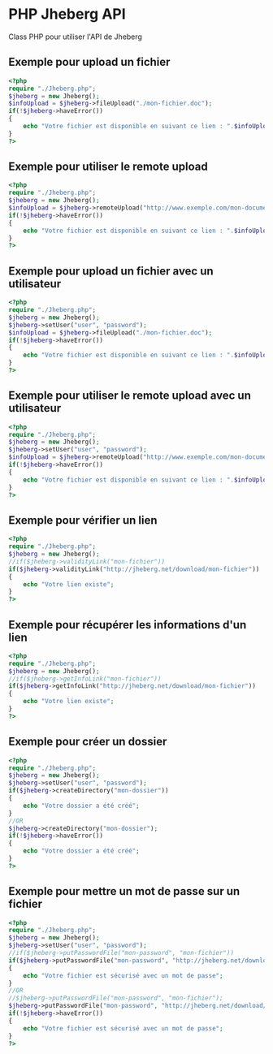 PHP Jheberg API
=================

Class PHP pour utiliser l'API de Jheberg


## Exemple pour upload un fichier

```php
<?php
require "./Jheberg.php";
$jheberg = new Jheberg();
$infoUpload = $jheberg->fileUpload("./mon-fichier.doc");
if(!$jheberg->haveError())
{
	echo "Votre fichier est disponible en suivant ce lien : ".$infoUpload->url;
}
?>
```

## Exemple pour utiliser le remote upload

```php
<?php
require "./Jheberg.php";
$jheberg = new Jheberg();
$infoUpload = $jheberg->remoteUpload("http://www.exemple.com/mon-document.zip", "Mon Document");
if(!$jheberg->haveError())
{
	echo "Votre fichier est disponible en suivant ce lien : ".$infoUpload->url;
}
?>
```

## Exemple pour upload un fichier avec un utilisateur

```php
<?php
require "./Jheberg.php";
$jheberg = new Jheberg();
$jheberg->setUser("user", "password");
$infoUpload = $jheberg->fileUpload("./mon-fichier.doc");
if(!$jheberg->haveError())
{
	echo "Votre fichier est disponible en suivant ce lien : ".$infoUpload->url;
}
?>
```

## Exemple pour utiliser le remote upload avec un utilisateur

```php
<?php
require "./Jheberg.php";
$jheberg = new Jheberg();
$jheberg->setUser("user", "password");
$infoUpload = $jheberg->remoteUpload("http://www.exemple.com/mon-document.zip", "Mon Document");
if(!$jheberg->haveError())
{
	echo "Votre fichier est disponible en suivant ce lien : ".$infoUpload->url;
}
?>
```

## Exemple pour vérifier un lien

```php
<?php
require "./Jheberg.php";
$jheberg = new Jheberg();
//if($jheberg->validityLink("mon-fichier"))
if($jheberg->validityLink("http://jheberg.net/download/mon-fichier"))
{
	echo "Votre lien existe";
}
?>
```

## Exemple pour récupérer les informations d'un lien

```php
<?php
require "./Jheberg.php";
$jheberg = new Jheberg();
//if($jheberg->getInfoLink("mon-fichier"))
if($jheberg->getInfoLink("http://jheberg.net/download/mon-fichier"))
{
	echo "Votre lien existe";
}
?>
```

## Exemple pour créer un dossier

```php
<?php
require "./Jheberg.php";
$jheberg = new Jheberg();
$jheberg->setUser("user", "password");
if($jheberg->createDirectory("mon-dossier"))
{
	echo "Votre dossier a été créé";
}
//OR
$jheberg->createDirectory("mon-dossier");
if(!$jheberg->haveError())
{
	echo "Votre dossier a été créé";
}
?>
```

## Exemple pour mettre un mot de passe sur un fichier

```php
<?php
require "./Jheberg.php";
$jheberg = new Jheberg();
$jheberg->setUser("user", "password");
//if($jheberg->putPasswordFile("mon-password", "mon-fichier"))
if($jheberg->putPasswordFile("mon-password", "http://jheberg.net/download/mon-fichier"))
{
	echo "Votre fichier est sécurisé avec un mot de passe";
}
//OR
//$jheberg->putPasswordFile("mon-password", "mon-fichier");
$jheberg->putPasswordFile("mon-password", "http://jheberg.net/download/mon-fichier");
if(!$jheberg->haveError())
{
	echo "Votre fichier est sécurisé avec un mot de passe";
}
?>
```
